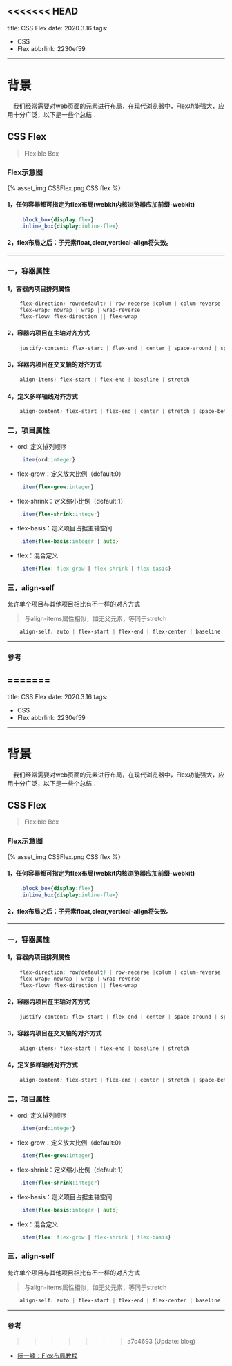<<<<<<< HEAD
---
title: CSS Flex
date: 2020.3.16
tags:
  - CSS
  - Flex
abbrlink: 2230ef59
---
# 背景
&emsp;我们经常需要对web页面的元素进行布局，在现代浏览器中，Flex功能强大，应用十分广泛，以下是一些个总结：
<!--more-->
## CSS Flex
> Flexible Box
### Flex示意图
{% asset_img CSSFlex.png CSS flex %}
#### 1，任何容器都可指定为flex布局(webkit内核浏览器应加前缀-webkit)
~~~css
    .block_box{display:flex}
    .inline_box{display:inline-flex}
~~~
#### 2，flex布局之后：子元素float,clear,vertical-align将失效。
***
### 一，容器属性
#### 1，容器内项目排列属性
~~~css
    flex-direction: row(default) | row-recerse |colum | colum-reverse
    flex-wrap: nowrap | wrap | wrap-reverse
    flex-flow: flex-direction || flex-wrap
~~~
#### 2，容器内项目在主轴对齐方式
~~~css
    justify-content: flex-start | flex-end | center | space-around | space-between
~~~
#### 3，容器内项目在交叉轴的对齐方式
~~~css
    align-items: flex-start | flex-end | baseline | stretch
~~~
#### 4，定义多样轴线对齐方式
~~~css
    align-content: flex-start | flex-end | center | stretch | space-between | space-around
~~~
### 二，项目属性
* ord: 定义排列顺序
~~~css
    .item{ord:integer}
~~~
* flex-grow：定义放大比例（default:0）
~~~css
    .item{flex-grow:integer}
~~~
* flex-shrink：定义缩小比例（default:1）
~~~css
    .item{flex-shrink:integer}
~~~
* flex-basis：定义项目占据主轴空间
~~~css
    .item{flex-basis:integer | auto}
~~~
* flex：混合定义
~~~css
    .item{flex: flex-grow | flex-shrink | flex-basis}
~~~
### 三，align-self
允许单个项目与其他项目相比有不一样的对齐方式
> 与align-items属性相似，如无父元素，等同于stretch
~~~css
    align-self: auto | flex-start | flex-end | flex-center | baseline | stretch
~~~
***
### 参考
=======
---
title: CSS Flex
date: 2020.3.16
tags:
  - CSS
  - Flex
abbrlink: 2230ef59
---
# 背景
&emsp;我们经常需要对web页面的元素进行布局，在现代浏览器中，Flex功能强大，应用十分广泛，以下是一些个总结：
<!--more-->
## CSS Flex
> Flexible Box
### Flex示意图
{% asset_img CSSFlex.png CSS flex %}
#### 1，任何容器都可指定为flex布局(webkit内核浏览器应加前缀-webkit)
~~~css
    .block_box{display:flex}
    .inline_box{display:inline-flex}
~~~
#### 2，flex布局之后：子元素float,clear,vertical-align将失效。
***
### 一，容器属性
#### 1，容器内项目排列属性
~~~css
    flex-direction: row(default) | row-recerse |colum | colum-reverse
    flex-wrap: nowrap | wrap | wrap-reverse
    flex-flow: flex-direction || flex-wrap
~~~
#### 2，容器内项目在主轴对齐方式
~~~css
    justify-content: flex-start | flex-end | center | space-around | space-between
~~~
#### 3，容器内项目在交叉轴的对齐方式
~~~css
    align-items: flex-start | flex-end | baseline | stretch
~~~
#### 4，定义多样轴线对齐方式
~~~css
    align-content: flex-start | flex-end | center | stretch | space-between | space-around
~~~
### 二，项目属性
* ord: 定义排列顺序
~~~css
    .item{ord:integer}
~~~
* flex-grow：定义放大比例（default:0）
~~~css
    .item{flex-grow:integer}
~~~
* flex-shrink：定义缩小比例（default:1）
~~~css
    .item{flex-shrink:integer}
~~~
* flex-basis：定义项目占据主轴空间
~~~css
    .item{flex-basis:integer | auto}
~~~
* flex：混合定义
~~~css
    .item{flex: flex-grow | flex-shrink | flex-basis}
~~~
### 三，align-self
允许单个项目与其他项目相比有不一样的对齐方式
> 与align-items属性相似，如无父元素，等同于stretch
~~~css
    align-self: auto | flex-start | flex-end | flex-center | baseline | stretch
~~~
***
### 参考
>>>>>>> a7c4693 (Update: blog)
* [阮一峰：Flex布局教程](http://www.ruanyifeng.com/blog/2015/07/flex-grammar.html)